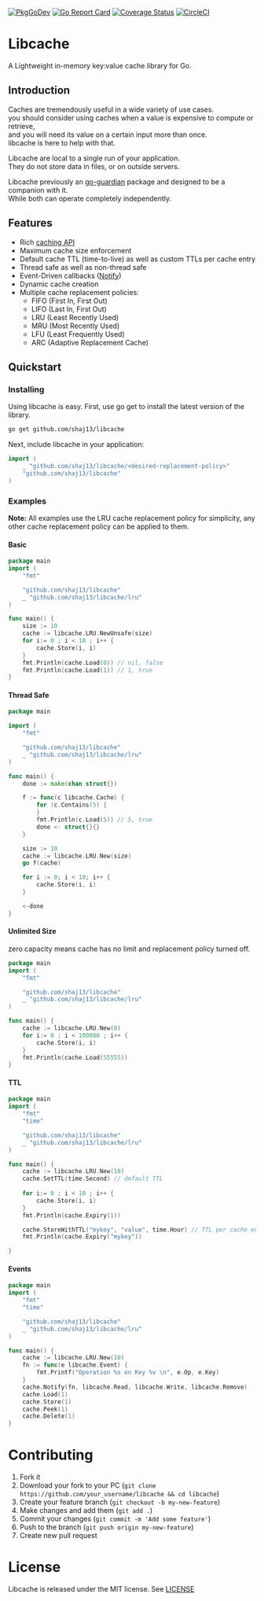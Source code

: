 [![PkgGoDev](https://pkg.go.dev/badge/github.com/shaj13/libcache@v1.0.0)](https://pkg.go.dev/github.com/shaj13/libcache@v1.0.0)
[![Go Report Card](https://goreportcard.com/badge/github.com/shaj13/libcache)](https://goreportcard.com/report/github.com/shaj13/libcache)
[![Coverage Status](https://coveralls.io/repos/github/shaj13/libcache/badge.svg?branch=master)](https://coveralls.io/github/shaj13/libcache?branch=master)
[![CircleCI](https://circleci.com/gh/shaj13/libcache/tree/master.svg?style=svg)](https://circleci.com/gh/shaj13/libcache/tree/master)

# Libcache
A Lightweight in-memory key:value cache library for Go. 

## Introduction 
Caches are tremendously useful in a wide variety of use cases.<br>
you should consider using caches when a value is expensive to compute or retrieve,<br>
and you will need its value on a certain input more than once.<br>
libcache is here to help with that.

Libcache are local to a single run of your application.<br>
They do not store data in files, or on outside servers.

Libcache previously an [go-guardian](https://github.com/shaj13/go-guardian) package and designed to be a companion with it.<br>
While both can operate completely independently.<br>


## Features
- Rich [caching API](https://pkg.go.dev/github.com/shaj13/libcache@v1.0.0#Cache)
- Maximum cache size enforcement
- Default cache TTL (time-to-live) as well as custom TTLs per cache entry
- Thread safe as well as non-thread safe
- Event-Driven callbacks ([Notify](https://pkg.go.dev/github.com/shaj13/libcache@v1.0.0#Cache))
- Dynamic cache creation
- Multiple cache replacement policies:
  - FIFO (First In, First Out)
  - LIFO (Last In, First Out)
  - LRU (Least Recently Used)
  - MRU (Most Recently Used)
  - LFU (Least Frequently Used)
  - ARC (Adaptive Replacement Cache)

## Quickstart 
### Installing 
Using libcache is easy. First, use go get to install the latest version of the library.

```sh
go get github.com/shaj13/libcache
```
Next, include libcache in your application:
```go
import (
    _ "github.com/shaj13/libcache/<desired-replacement-policy>"
    "github.com/shaj13/libcache"
)
```

### Examples
**Note:** All examples use the LRU cache replacement policy for simplicity, any other cache replacement policy can be applied to them.
#### Basic 
```go
package main 
import (
    "fmt" 

    "github.com/shaj13/libcache"
    _ "github.com/shaj13/libcache/lru"
)

func main() {
    size := 10
    cache := libcache.LRU.NewUnsafe(size)
    for i:= 0 ; i < 10 ; i++ {
        cache.Store(i, i)
    }
    fmt.Println(cache.Load(0)) // nil, false  
    fmt.Println(cache.Load(1)) // 1, true
}
```

#### Thread Safe 
```go
package main

import (
	"fmt"

	"github.com/shaj13/libcache"
	_ "github.com/shaj13/libcache/lru"
)

func main() {
	done := make(chan struct{})

	f := func(c libcache.Cache) {
		for !c.Contains(5) {
		}
		fmt.Println(c.Load(5)) // 5, true
		done <- struct{}{}
	}

	size := 10
	cache := libcache.LRU.New(size)
	go f(cache)

	for i := 0; i < 10; i++ {
		cache.Store(i, i)
	}

	<-done
}
```
#### Unlimited Size
zero capacity means cache has no limit and replacement policy turned off.
```go
package main 
import (
    "fmt" 

    "github.com/shaj13/libcache"
    _ "github.com/shaj13/libcache/lru"
)

func main() {
	cache := libcache.LRU.New(0)
    for i:= 0 ; i < 100000 ; i++ {
        cache.Store(i, i)
    }
	fmt.Println(cache.Load(55555))
}
```
#### TTL
```go
package main 
import (
	"fmt"
	"time"

	"github.com/shaj13/libcache"
	_ "github.com/shaj13/libcache/lru"
)

func main() {
	cache := libcache.LRU.New(10)
	cache.SetTTL(time.Second) // default TTL 
	
	for i:= 0 ; i < 10 ; i++ {
        cache.Store(i, i)
	}
	fmt.Println(cache.Expiry(1))

	cache.StoreWithTTL("mykey", "value", time.Hour) // TTL per cache entry 
	fmt.Println(cache.Expiry("mykey"))

}
```

#### Events 
```go
package main 
import (
	"fmt"
	"time"

	"github.com/shaj13/libcache"
	_ "github.com/shaj13/libcache/lru"
)

func main() {
	cache := libcache.LRU.New(10)
	fn := func(e libcache.Event) {
		fmt.Printf("Operation %s on Key %v \n", e.Op, e.Key)
	}
	cache.Notify(fn, libcache.Read, libcache.Write, libcache.Remove)	
	cache.Load(1)
	cache.Store(1)
	cache.Peek(1)
	cache.Delete(1)
}
```

# Contributing
1. Fork it
2. Download your fork to your PC (`git clone https://github.com/your_username/libcache && cd libcache`)
3. Create your feature branch (`git checkout -b my-new-feature`)
4. Make changes and add them (`git add .`)
5. Commit your changes (`git commit -m 'Add some feature'`)
6. Push to the branch (`git push origin my-new-feature`)
7. Create new pull request

# License
Libcache is released under the MIT license. See [LICENSE](https://github.com/shaj13/libcache/blob/master/LICENSE)
